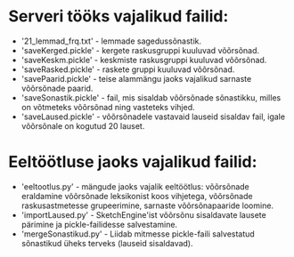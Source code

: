 # Serveri tööks vajalikud failid:
* '21_lemmad_frq.txt' - lemmade sagedussõnastik.
* 'saveKerged.pickle' - kergete raskusgruppi kuuluvad võõrsõnad.
* 'saveKeskm.pickle' - keskmiste raskusgruppi kuuluvad võõrsõnad.
* 'saveRasked.pickle' - raskete gruppi kuuluvad võõrsõnad.
* 'savePaarid.pickle' - teise alammängu jaoks vajalikud sarnaste võõrsõnade paarid.
* 'saveSonastik.pickle' - fail, mis sisaldab võõrsõnade sõnastikku, milles on võtmeteks võõrsõnad ning vasteteks vihjed.
* 'saveLaused.pickle' - võõrsõnadele vastavaid lauseid sisaldav fail, igale võõrsõnale on kogutud 20 lauset.
# Eeltöötluse jaoks vajalikud failid:
* 'eeltootlus.py' - mängude jaoks vajalik eeltöötlus: võõrsõnade eraldamine võõrsõnade leksikonist koos vihjetega, võõrsõnade raskusastmetesse grupeerimine, sarnaste võõrsõnapaaride loomine.
* 'importLaused.py' - SketchEngine'ist võõrsõnu sisaldavate lausete pärimine ja pickle-failidesse salvestamine.
* 'mergeSonastikud.py' - Liidab mitmesse pickle-faili salvestatud sõnastikud üheks terveks (lauseid sisaldavad).
